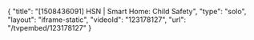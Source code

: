 {
    "title": "[1508436091] HSN | Smart Home: Child Safety",
    "type": "solo",
    "layout": "iframe-static",
    "videoId": "123178127",
    "url": "\/tvpembed\/123178127"
}
